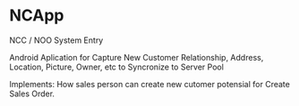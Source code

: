 NCApp
=====

NCC / NOO System Entry

Android Aplication for Capture New Customer Relationship, Address, Location, Picture, Owner, etc to Syncronize to Server Pool

Implements:
How sales person can create new cutomer potensial for Create Sales Order.


 

